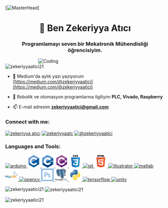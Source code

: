 [![MasterHead](https://i.imgyukle.com/2023/04/19/QZurL8.png)]


<h1 align="center">👋 Ben Zekeriyya Atıcı</h1>
<h3 align="center">Programlamayı seven bir Mekatronik Mühendisliği öğrencisiyim.</h3>

<img align="right" alt="Coding" width="400" src="https://media0.giphy.com/media/CFqt06UzkrOXedxN4c/giphy.gif?cid=790b7611ead2623beb7e8efcc6d2adea82f9f0a902ef9f48&rid=giphy.gif&ct=g">



<p align="left"> <img src="https://komarev.com/ghpvc/?username=zekeriyyaatici21&label=Profile%20views&color=0e75b6&style=flat" alt="zekeriyyaatici21" /> </p>

- 📝 Medium'da aylık yazı yazıyorum [https://medium.com/@zekeriyyaatici](https://medium.com/@zekeriyyaatici)

- 🤖 Robotik ve otomasyon programlarına ilgiliyim **PLC, Vivado, Raspberry**

- 📫 E-mail adresim **zekeriyyaatici@gmail.com**


<h3 align="left">Connect with me:</h3>
<p align="left">
<a href="https://www.linkedin.com/in/zekeriyya-atici/" target="blank"><img align="center" src="https://raw.githubusercontent.com/rahuldkjain/github-profile-readme-generator/master/src/images/icons/Social/linked-in-alt.svg" alt="zekeriyya atıcı" height="30" width="40" /></a>
<a href="https://instagram.com/zekeriyyaatc" target="blank"><img align="center" src="https://raw.githubusercontent.com/rahuldkjain/github-profile-readme-generator/master/src/images/icons/Social/instagram.svg" alt="zekeriyyaatc" height="30" width="40" /></a>
<a href="https://medium.com/@zekeriyyaatici" target="blank"><img align="center" src="https://raw.githubusercontent.com/rahuldkjain/github-profile-readme-generator/master/src/images/icons/Social/medium.svg" alt="@zekeri̇yyaatici" height="30" width="40" /></a>
</p>

<h3 align="left">Languages and Tools:</h3>
<p align="left"> <a href="https://www.arduino.cc/" target="_blank" rel="noreferrer"> <img src="https://cdn.worldvectorlogo.com/logos/arduino-1.svg" alt="arduino" width="40" height="40"/> </a> <a href="https://www.cprogramming.com/" target="_blank" rel="noreferrer"> <img src="https://raw.githubusercontent.com/devicons/devicon/master/icons/c/c-original.svg" alt="c" width="40" height="40"/> </a> <a href="https://www.w3schools.com/cpp/" target="_blank" rel="noreferrer"> <img src="https://raw.githubusercontent.com/devicons/devicon/master/icons/cplusplus/cplusplus-original.svg" alt="cplusplus" width="40" height="40"/> </a> <a href="https://www.w3schools.com/cs/" target="_blank" rel="noreferrer"> <img src="https://raw.githubusercontent.com/devicons/devicon/master/icons/csharp/csharp-original.svg" alt="csharp" width="40" height="40"/> </a> <a href="https://www.w3schools.com/css/" target="_blank" rel="noreferrer"> <img src="https://raw.githubusercontent.com/devicons/devicon/master/icons/css3/css3-original-wordmark.svg" alt="css3" width="40" height="40"/> </a> <a href="https://git-scm.com/" target="_blank" rel="noreferrer"> <img src="https://www.vectorlogo.zone/logos/git-scm/git-scm-icon.svg" alt="git" width="40" height="40"/> </a> <a href="https://www.w3.org/html/" target="_blank" rel="noreferrer"> <img src="https://raw.githubusercontent.com/devicons/devicon/master/icons/html5/html5-original-wordmark.svg" alt="html5" width="40" height="40"/> </a> <a href="https://www.adobe.com/in/products/illustrator.html" target="_blank" rel="noreferrer"> <img src="https://www.vectorlogo.zone/logos/adobe_illustrator/adobe_illustrator-icon.svg" alt="illustrator" width="40" height="40"/> </a> <a href="https://www.mathworks.com/" target="_blank" rel="noreferrer"> <img src="https://upload.wikimedia.org/wikipedia/commons/2/21/Matlab_Logo.png" alt="matlab" width="40" height="40"/> </a> <a href="https://www.mysql.com/" target="_blank" rel="noreferrer"> <img src="https://raw.githubusercontent.com/devicons/devicon/master/icons/mysql/mysql-original-wordmark.svg" alt="mysql" width="40" height="40"/> </a> <a href="https://opencv.org/" target="_blank" rel="noreferrer"> <img src="https://www.vectorlogo.zone/logos/opencv/opencv-icon.svg" alt="opencv" width="40" height="40"/> </a> <a href="https://www.photoshop.com/en" target="_blank" rel="noreferrer"> <img src="https://raw.githubusercontent.com/devicons/devicon/master/icons/photoshop/photoshop-line.svg" alt="photoshop" width="40" height="40"/> </a> <a href="https://www.postgresql.org" target="_blank" rel="noreferrer"> <img src="https://raw.githubusercontent.com/devicons/devicon/master/icons/postgresql/postgresql-original-wordmark.svg" alt="postgresql" width="40" height="40"/> </a> <a href="https://www.python.org" target="_blank" rel="noreferrer"> <img src="https://raw.githubusercontent.com/devicons/devicon/master/icons/python/python-original.svg" alt="python" width="40" height="40"/> </a> <a href="https://www.tensorflow.org" target="_blank" rel="noreferrer"> <img src="https://www.vectorlogo.zone/logos/tensorflow/tensorflow-icon.svg" alt="tensorflow" width="40" height="40"/> </a> <a href="https://unity.com/" target="_blank" rel="noreferrer"> <img src="https://www.vectorlogo.zone/logos/unity3d/unity3d-icon.svg" alt="unity" width="40" height="40"/> </a> </p>

<p><img align="left" src="https://github-readme-stats.vercel.app/api/top-langs?username=zekeriyyaatici21&show_icons=true&locale=en&layout=compact" alt="zekeriyyaatici21" /></p>

<p>&nbsp;<img align="center" src="https://github-readme-stats.vercel.app/api?username=zekeriyyaatici21&show_icons=true&locale=en" alt="zekeriyyaatici21" /></p>

<p><img align="center" src="https://github-readme-streak-stats.herokuapp.com/?user=zekeriyyaatici21&" alt="zekeriyyaatici21" /></p>
